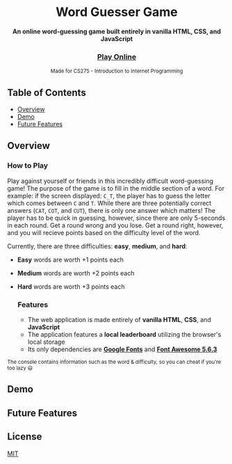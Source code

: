<div align="center">
  <h1>Word Guesser Game</h1>
</div>
<div align="center">
  <strong>An online word-guessing game built entirely in vanilla HTML, CSS, and JavaScript</strong>
</div>
<div align="center">
  <h3>
    <a href="https://averybuehler.github.io/CS275-Final-Project/" target="_blank">
      Play Online
    </a>
  </h3>
</div>
<div align="center">
  <sub>Made for CS275 - Introduction to Internet Programming</sub>
</div>

## Table of Contents
- [Overview](#overview)
- [Demo](#demo)
- [Future Features](#future-features)

## Overview
  ### How to Play
  Play against yourself or friends in this incredibly difficult word-guessing game! The purpose of the game is to fill in the middle section of a word. For example: if the screen displayed: `C_T`, the player has to guess the letter which comes between `C` and `T`. While there are three potentially correct answers (`CAT`, `COT`, and `CUT`), there is only one answer which matters! The player has to be quick in guessing, however, since there are only 5-seconds in each round. Get a round wrong and you lose. Get a round right, however, and you will recieve points based on the difficulty level of the word. 
  
Currently, there are three difficulties: **easy**, **medium**, and **hard**:
- **Easy** words are worth +1 points each
- **Medium** words are worth +2 points each
- **Hard** words are worth +3 points each


  ### Features
    - The web application is made entirely of **vanilla HTML**, **CSS**, and **JavaScript**
    - The application features a  **local leaderboard** utilizing the browser's local storage
    - Its only dependencies are **[Google Fonts](https://fonts.google.com/)** and **[Font Awesome 5.6.3](https://fontawesome.com/)**

<sub>The console contains information such as the word & difficulty, so you can cheat if you're too lazy 😃</sub>
## Demo

## Future Features

## License
[MIT](https://tldrlegal.com/license/mit-license)
